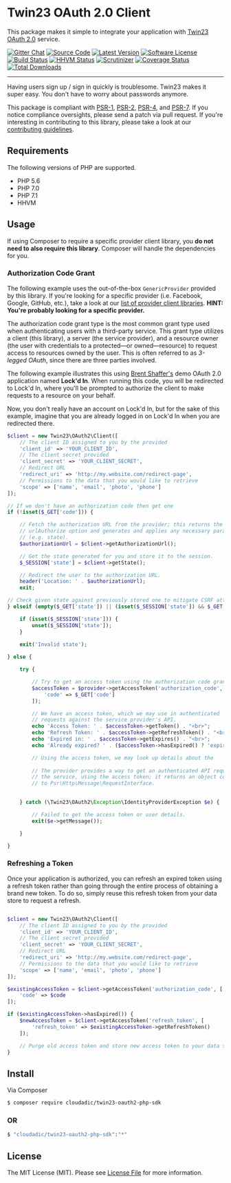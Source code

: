 # Twin23 OAuth 2.0 Client

This package makes it simple to integrate your application with [Twin23 OAuth 2.0](http://oauth.net/2/) service.

[![Gitter Chat](https://img.shields.io/badge/gitter-join_chat-brightgreen.svg?style=flat-square)](https://gitter.im/thephpleague/oauth2-client)
[![Source Code](http://img.shields.io/badge/source-thephpleague/oauth2--client-blue.svg?style=flat-square)](https://github.com/thephpleague/oauth2-client)
[![Latest Version](https://img.shields.io/github/release/thephpleague/oauth2-client.svg?style=flat-square)](https://github.com/thephpleague/oauth2-client/releases)
[![Software License](https://img.shields.io/badge/license-MIT-brightgreen.svg?style=flat-square)](https://github.com/thephpleague/oauth2-client/blob/master/LICENSE)
[![Build Status](https://img.shields.io/travis/thephpleague/oauth2-client/master.svg?style=flat-square)](https://travis-ci.org/thephpleague/oauth2-client)
[![HHVM Status](https://img.shields.io/hhvm/league/oauth2-client.svg?style=flat-square)](http://hhvm.h4cc.de/package/league/oauth2-client)
[![Scrutinizer](https://img.shields.io/scrutinizer/g/thephpleague/oauth2-client/master.svg?style=flat-square)](https://scrutinizer-ci.com/g/thephpleague/oauth2-client/)
[![Coverage Status](https://img.shields.io/coveralls/thephpleague/oauth2-client/master.svg?style=flat-square)](https://coveralls.io/r/thephpleague/oauth2-client?branch=master)
[![Total Downloads](https://img.shields.io/packagist/dt/league/oauth2-client.svg?style=flat-square)](https://packagist.org/packages/league/oauth2-client)

---
Having users sign up / sign in quickly is troublesome. Twin23 makes it super easy. You don't have to worry about passwords anymore.

This package is compliant with [PSR-1][], [PSR-2][], [PSR-4][], and [PSR-7][]. If you notice compliance oversights, please send a patch via pull request. If you're interesting in contributing to this library, please take a look at our [contributing guidelines](CONTRIBUTING.md).

## Requirements

The following versions of PHP are supported.

* PHP 5.6
* PHP 7.0
* PHP 7.1
* HHVM

## Usage

If using Composer to require a specific provider client library, you **do not need to also require this library**. Composer will handle the dependencies for you.

### Authorization Code Grant

The following example uses the out-of-the-box `GenericProvider` provided by this library. If you're looking for a specific provider (i.e. Facebook, Google, GitHub, etc.), take a look at our [list of provider client libraries](docs/providers/thirdparty.md). **HINT: You're probably looking for a specific provider.**

The authorization code grant type is the most common grant type used when authenticating users with a third-party service. This grant type utilizes a client (this library), a server (the service provider), and a resource owner (the user with credentials to a protected—or owned—resource) to request access to resources owned by the user. This is often referred to as _3-legged OAuth_, since there are three parties involved.

The following example illustrates this using [Brent Shaffer's](https://github.com/bshaffer) demo OAuth 2.0 application named **Lock'd In**. When running this code, you will be redirected to Lock'd In, where you'll be prompted to authorize the client to make requests to a resource on your behalf.

Now, you don't really have an account on Lock'd In, but for the sake of this example, imagine that you are already logged in on Lock'd In when you are redirected there.

```php
$client = new Twin23\OAuth2\Client([
    // The client ID assigned to you by the provided
    'client_id' => 'YOUR_CLIENT_ID',
    // The client secret provided
    'client_secret' => 'YOUR_CLIENT_SECRET',
    // Redirect URL
    'redirect_uri' => 'http://my.website.com/redirect-page',
    // Permissions to the data that you would like to retrieve
    'scope' => ['name', 'email', 'photo', 'phone']
]);

// If we don't have an authorization code then get one
if (!isset($_GET['code'])) {

    // Fetch the authorization URL from the provider; this returns the
    // urlAuthorize option and generates and applies any necessary parameters
    // (e.g. state).
    $authorizationUrl = $client->getAuthorizationUrl();

    // Get the state generated for you and store it to the session.
    $_SESSION['state'] = $client->getState();

    // Redirect the user to the authorization URL.
    header('Location: ' . $authorizationUrl);
    exit;

// Check given state against previously stored one to mitigate CSRF attack
} elseif (empty($_GET['state']) || (isset($_SESSION['state']) && $_GET['state'] !== $_SESSION['state'])) {

    if (isset($_SESSION['state'])) {
        unset($_SESSION['state']);
    }
    
    exit('Invalid state');

} else {

    try {

        // Try to get an access token using the authorization code grant.
        $accessToken = $provider->getAccessToken('authorization_code', [
            'code' => $_GET['code']
        ]);

        // We have an access token, which we may use in authenticated
        // requests against the service provider's API.
        echo 'Access Token: ' . $accessToken->getToken() . "<br>";
        echo 'Refresh Token: ' . $accessToken->getRefreshToken() . "<br>";
        echo 'Expired in: ' . $accessToken->getExpires() . "<br>";
        echo 'Already expired? ' . ($accessToken->hasExpired() ? 'expired' : 'not expired') . "<br>";

        // Using the access token, we may look up details about the
        
        // The provider provides a way to get an authenticated API request for
        // the service, using the access token; it returns an object conforming
        // to Psr\Http\Message\RequestInterface.
        

    } catch (\Twin23\OAuth2\Exception\IdentityProviderException $e) {

        // Failed to get the access token or user details.
        exit($e->getMessage());

    }

}
```

### Refreshing a Token

Once your application is authorized, you can refresh an expired token using a refresh token rather than going through the entire process of obtaining a brand new token. To do so, simply reuse this refresh token from your data store to request a refresh.

```php

$client = new Twin23\OAuth2\Client([
    // The client ID assigned to you by the provided
    'client_id' => 'YOUR_CLIENT_ID',
    // The client secret provided
    'client_secret' => 'YOUR_CLIENT_SECRET',
    // Redirect URL
    'redirect_uri' => 'http://my.website.com/redirect-page',
    // Permissions to the data that you would like to retrieve
    'scope' => ['name', 'email', 'photo', 'phone']
]);

$existingAccessToken = $client->getAccessToken('authorization_code', [
    'code' => $code
]);

if ($existingAccessToken->hasExpired()) {
    $newAccessToken = $client->getAccessToken('refresh_token', [
        'refresh_token' => $existingAccessToken->getRefreshToken()
    ]);

    // Purge old access token and store new access token to your data store.
}
```

## Install

Via Composer

``` bash
$ composer require cloudadic/twin23-oauth2-php-sdk
```
### OR
``` bash
$ "cloudadic/twin23-oauth2-php-sdk":"*"
```

## License

The MIT License (MIT). Please see [License File](https://github.com/cloudadic/twin23-oauth2-php-sdk/blob/master/LICENSE) for more information.


[PSR-1]: https://github.com/php-fig/fig-standards/blob/master/accepted/PSR-1-basic-coding-standard.md
[PSR-2]: https://github.com/php-fig/fig-standards/blob/master/accepted/PSR-2-coding-style-guide.md
[PSR-4]: https://github.com/php-fig/fig-standards/blob/master/accepted/PSR-4-autoloader.md
[PSR-7]: https://github.com/php-fig/fig-standards/blob/master/accepted/PSR-7-http-message.md
